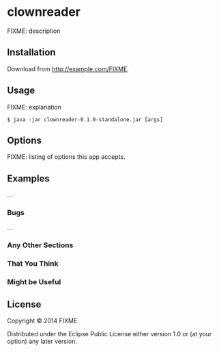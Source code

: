 # clownreader

FIXME: description

## Installation

Download from http://example.com/FIXME.

## Usage

FIXME: explanation

    $ java -jar clownreader-0.1.0-standalone.jar [args]

## Options

FIXME: listing of options this app accepts.

## Examples

...

### Bugs

...

### Any Other Sections
### That You Think
### Might be Useful

## License

Copyright © 2014 FIXME

Distributed under the Eclipse Public License either version 1.0 or (at
your option) any later version.
